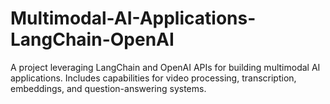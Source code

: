# Multimodal-AI-Applications-LangChain-OpenAI
A project leveraging LangChain and OpenAI APIs for building multimodal AI applications. Includes capabilities for video processing, transcription, embeddings, and question-answering systems.
